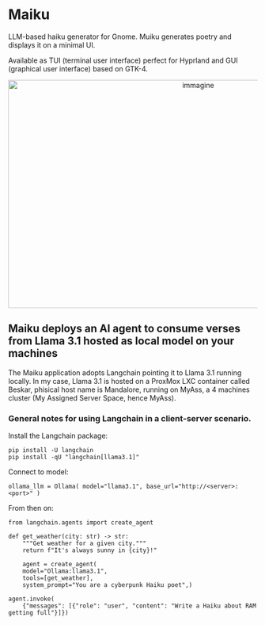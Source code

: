 # Maiku
LLM-based haiku generator for Gnome. Muiku generates poetry and displays it on a minimal UI.

Available as TUI (terminal user interface) perfect for Hyprland and GUI (graphical user interface) based on GTK-4.  

<p align="center">
<img width="752" height="460" alt="immagine" src="https://github.com/user-attachments/assets/c46efb9f-58db-4eda-9ab2-fecdded4d058" />
<p/>
	
## Maiku deploys an AI agent to consume verses from Llama 3.1 hosted as local model on your machines

The Maiku application adopts Langchain pointing it to Llama 3.1 running locally. In my case, Llama 3.1 is hosted on a ProxMox LXC container called Beskar, phisical host name is Mandalore, running on MyAss, a 4 machines cluster (My Assigned Server Space, hence MyAss).

### General notes for using Langchain in a client-server scenario.

Install the Langchain package:

```
pip install -U langchain
pip install -qU "langchain[llama3.1]"
```

Connect to model:

```
ollama_llm = Ollama( model="llama3.1", base_url="http://<server>:<port>" )
```

From then on:

```
from langchain.agents import create_agent

def get_weather(city: str) -> str:
    """Get weather for a given city."""
    return f"It's always sunny in {city}!"

	agent = create_agent(
    model="Ollama:llama3.1",
    tools=[get_weather],
    system_prompt="You are a cyberpunk Haiku poet",)

agent.invoke(
    {"messages": [{"role": "user", "content": "Write a Haiku about RAM getting full"}]})
```
